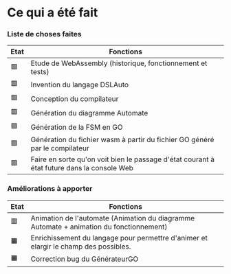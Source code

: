 # Ce qui a été fait

### Liste de choses faites

| Etat | Fonctions |
|------|----------|
|:green_square:| Etude de WebAssembly (historique, fonctionnement et tests)
|:green_square:| Invention du langage DSLAuto
|:green_square:| Conception du compilateur
|:green_square:| Génération du diagramme Automate
|:green_square:| Génération de la FSM en GO
|:green_square:| Génération du fichier wasm à partir du fichier GO généré par le compilateur
|:green_square:| Faire en sorte qu'on voit bien le passage d'état courant à état future dans la console Web

###  Améliorations à apporter
| Etat | Fonctions |
|------|----------|
|:red_square:| Animation de l'automate (Animation du diagramme Automate + animation du fonctionnement)
|:orange_square:| Enrichissement du langage pour permettre d'animer et elargir le champ des possibles.
|:orange_square:| Correction bug du GénérateurGO

